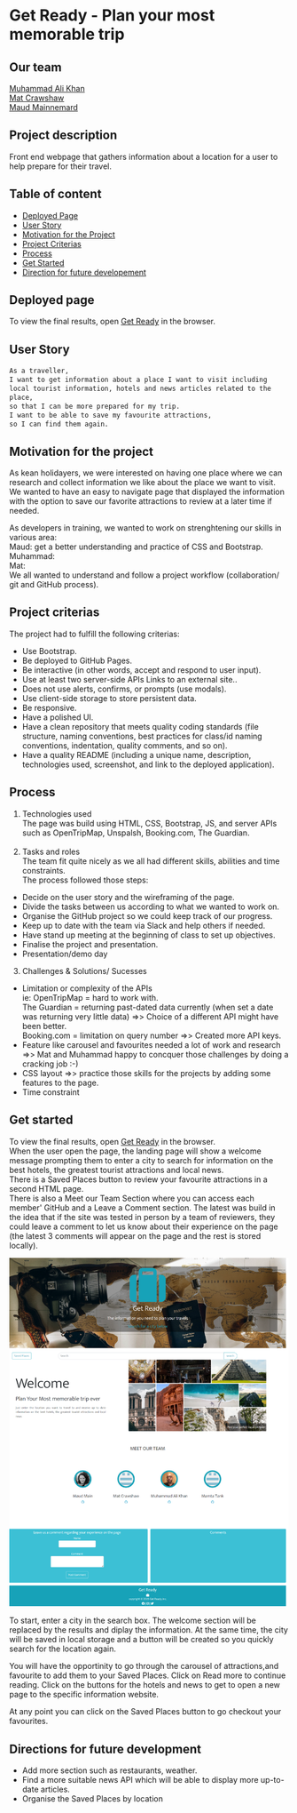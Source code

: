 #  Get Ready - Plan your most memorable trip

## Our team
[Muhammad Ali Khan](https://github.com/Maks6831) <br>
[Mat Crawshaw](https://github.com/matcrawshaw) <br>
[Maud Mainnemard](https://github.com/maudmain) <br>

## Project description
Front end webpage that gathers information about a location for a user to help prepare for their travel.

## Table of content
- [Deployed Page](#deployed-page)
- [User Story](#user-story)
- [Motivation for the Project](#motivation-for-the-project)
- [Project Criterias](#project-criterias)
- [Process](#process)
- [Get Started](#get-started)
- [Direction for future developement](#directions-for-future-development)


## Deployed page
To view the final results, open [Get Ready]() in the browser. 

## User Story
```
As a traveller, 
I want to get information about a place I want to visit including local tourist information, hotels and news articles related to the place,
so that I can be more prepared for my trip.
I want to be able to save my favourite attractions,
so I can find them again.
```

## Motivation for the project
As kean holidayers, we were interested on having one place where we can research and collect information we like about the place we want to visit.<br>
We wanted to have an easy to navigate page that displayed the information with the option to save our favorite attractions to review at a later time if needed. <br>

As developers in training, we wanted to work on strenghtening our skills in various area:<br>
Maud: get a better understanding and practice of CSS and Bootstrap. 
Muhammad: <br>
Mat: <br>
We all wanted to understand and follow a project workflow (collaboration/ git and GitHub process).

## Project criterias 
The project had to fulfill the following criterias:
- Use Bootstrap.
- Be deployed to GitHub Pages.
- Be interactive (in other words, accept and respond to user input).
- Use at least two server-side APIs Links to an external site..
- Does not use alerts, confirms, or prompts (use modals).
- Use client-side storage to store persistent data.
- Be responsive.
- Have a polished UI.
- Have a clean repository that meets quality coding standards (file structure, naming conventions, best practices for class/id naming conventions, indentation, quality comments, and so on).
- Have a quality README (including a unique name, description, technologies used, screenshot, and link to the deployed application).

## Process
1. Technologies used<br>
The page was build using HTML, CSS, Bootstrap, JS, and server APIs such as OpenTripMap, Unspalsh, Booking.com, The Guardian.<br><br>
2. Tasks and roles<br>
The team fit quite nicely as we all had different skills, abilities and time constraints. <br>
The process followed those steps:
- Decide on the user story and the wireframing of the page.
- Divide the tasks between us according to what we wanted to work on.
- Organise the GitHub project so we could keep track of our progress.
- Keep up to date with the team via Slack and help others if needed.
- Have stand up meeting at the beginning of class to set up objectives.
- Finalise the project and presentation.
- Presentation/demo day

3. Challenges & Solutions/ Sucesses
- Limitation or complexity of the APIs <br>
ie: OpenTripMap = hard to work with. <br>
The Guardian = returning past-dated data currently (when set a date was returning very little data)  =>>  Choice of a different API might have been better.<br> 
Booking.com = limitation on query number =>> Created more API keys. <br>
- Feature like carousel and favourites needed a lot of work and research =>> Mat and Muhammad happy to concquer those challenges by doing a cracking job :-)
- CSS layout =>> practice those skills for the projects by adding some features to the page.
- Time constraint



## Get started
To view the final results, open [Get Ready]() in the browser. <br>
When the user open the page, the landing page will show a welcome message prompting them to enter a city to search for information on the best hotels, the greatest tourist attractions and local news.<br>
There is a Saved Places button to review your favourite attractions in a second HTML page. <br>
There is also a Meet our Team Section where you can access each member' GitHub and a Leave a Comment section. The latest was build in the idea that if the site was tested in person by a team of reviewers, they could leave a comment to let us know about their experience on the page (the latest 3 comments will appear on the page and the rest is stored locally).

![Landing Page Screenshot](./assets/Screenshots/Get_Ready-Landing_Page.png)

To start, enter a city in the search box. The welcome section will be replaced by the results and diplay the information. At the same time, the city will be saved in local storage and a button will be created so you quickly search for the location again.

You will have the opportinity to go through the carousel of attractions,and favourite to add them to your Saved Places. Click on Read more to continue reading.
Click on the buttons for the hotels and news to get to open a new page to the specific information website.

At any point you can click on the Saved Places button to go checkout your favourites. 


## Directions for future development
- Add more section such as restaurants, weather.
- Find a more suitable news API which will be able to display more up-to-date articles.
- Organise the Saved Places by location
